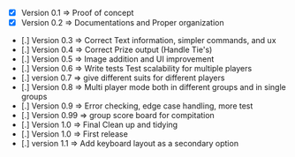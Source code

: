- [x] Version 0.1 => Proof of concept
- [x] Version 0.2 => Documentations and Proper organization
- [.] Version 0.3 => Correct Text information, simpler commands, and ux
- [.] Version 0.4 => Correct Prize output (Handle Tie's)
- [.] Version 0.5 => Image addition and UI improvement
- [.] Version 0.6 => Write tests
		            Test scalability for multiple players
- [.] version 0.7 => give different suits for different players
- [.] Version 0.8 => Multi player mode both in  different groups and in single groups
- [.] Version 0.9 => Error checking, edge case handling, more test
- [.] Version 0.99 => group score board for compitation
- [.] Version 1.0 => Final Clean up and tidying
- [.] Version 1.0 => First release
- [.] version 1.1 => Add keyboard layout as a secondary option
